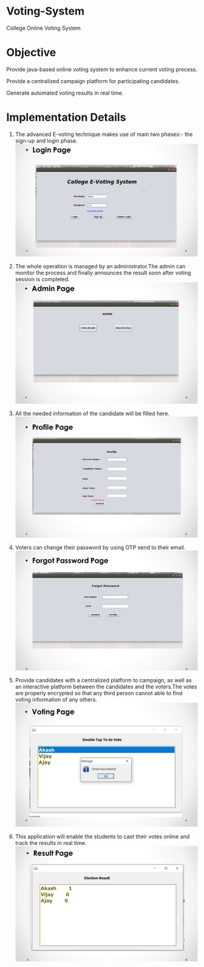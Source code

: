 # Voting-System
College Online Voting System
# Objective
Provide java-based online voting system to enhance current voting process.

Provide a centralized campaign platform for participating candidates.

Generate automated voting results in real time.

# Implementation Details
1) The advanced E-voting technique makes use of main two phases:- the sign-up and login phase.
![login_page](https://github.com/Dnyaneshwari19/Voting-System/blob/master/Output/login.png)

2) The whole operation is managed by an administrator.The admin can monitor the process and finally announces the result soon after voting session is completed.
![admin_page](https://github.com/Dnyaneshwari19/Voting-System/blob/master/Output/admin_page.png)

3) All the needed information of the candidate will be filled here.
![profile_page](https://github.com/Dnyaneshwari19/Voting-System/blob/master/Output/profile_page.png)

4) Voters can change their password by using OTP send to their email.
![forgot_password](https://github.com/Dnyaneshwari19/Voting-System/blob/master/Output/forgot_password.png)

5) Provide candidates with a centralized platform to campaign, as well as an interactive platform between the candidates and the voters.The votes are properly encrypted so that any third person cannot able to find voting information of any others.
![voting](https://github.com/Dnyaneshwari19/Voting-System/blob/master/Output/voting_page.png)

6) This application will enable the students to cast their votes online and track the results in real time.
![result_page](https://github.com/Dnyaneshwari19/Voting-System/blob/master/Output/result_page.png)

